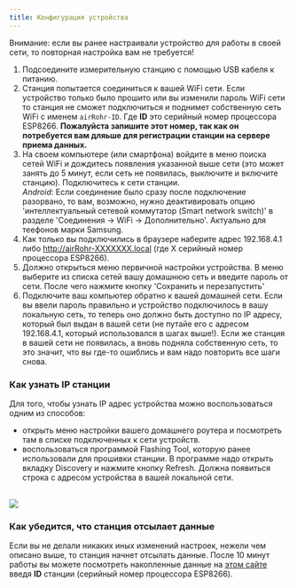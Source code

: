 ```yaml
---
title: Конфигурация устройства
---
```

Внимание: если вы ранее настраивали устройство для работы в своей сети, то повторная настройка вам не требуется!

1. Подсоедините измерительную станцию с помощью USB кабеля к питанию.
2. Станция попытается соединиться к вашей WiFi сети. Если устройство только было прошито или вы изменили пароль WiFi сети то станция не сможет подключиться  и поднимет собственную сеть WiFi с именем `airRohr-ID`. Где **ID** это серийный номер процессора ESP8266. **Пожалуйста запишите этот номер, так как он потребуется вам дляьше для регистрации станции на сервере приема данных.**
3. На своем компьютере (или смартфона) войдите в меню поиска сетей WiFi и дождитесь появления указанной выше сети (это может занять до 5 минут, если сеть не появилась, выключите и включите станцию). Подключитесь к сети станции.
   <br>*Android*: Если соединение было сразу после подключение разорвано, то вам, возможно, нужно деактивировать опцию 'интеллектуальный сетевой коммутатор (Smart network switch)' в разделе 'Соединения -> WiFi -> Дополнительно'. Актуально для теефонов марки Samsung.
4. Как только вы подключились в браузере наберите адрес 192.168.4.1 либо
   http://airRohr-ХХХХХХХ.local (где Х  серийный номер процессора ESP8266).
5. Должно открыться меню первичной настройки устройства. В меню выберите из списка сетей вашу домашнюю сеть и введите пароль от сети. После чего нажмите кнопку  'Сохранить и перезапустить'
6. Подключите ваш компьютер обратно к вашей домашней сети.
   Если вы ввели пароль правильно и устройство подключилось в вашу локальную сеть, то теперь оно должно быть доступно по IP адресу, который был выдан в вашей сети (не путайе его с адресом 192.168.4.1, который использовался в шагах выше!).
   Если же станция в вашей сети не появилась, а вновь подняла собственную сеть, то это значит, что вы где-то ошиблись и вам надо повторить все шаги снова.

### Как узнать IP станции

Для того, чтобы узнать IP адрес устройства можно воспользоваться одним из способов:
* открыть меню настройки вашего домашнего роутера и посмотреть там в списке подключенных к сети устройств.
* воспользоваться программой Flashing Tool, которую ранее использовали для прошивки станции. В программе надо открыть вкладку Discovery и нажмите кнопку Refresh. Должна появиться строка с адресом устройства в вашей локальной сети.

<br>

<img src="../docs/airrohr_config_initial.jpg" loading="lazy"/>
<br>

### Как убедится, что станция отсылает данные

Если вы не делали никаких иных изменений настроек, нежели чем описано выше, то станция начнет отсылать данные. После 10 минут работы вы можете посмотреть накопленные данные на [этом сайте](https://www.madavi.de/sensor/graph.php) введя **ID** станции (серийный номер процессора ESP8266).
